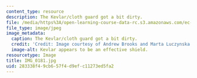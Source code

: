 ```yaml
---
content_type: resource
description: The Kevlar/cloth guard got a bit dirty.
file: /media/https%3A/open-learning-course-data-rc.s3.amazonaws.com/ec-s06-design-for-demining-spring-2007/283338f49cb657f4d9efc11273ed5fa2_IMG_0181.jpg
file_type: image/jpeg
image_metadata:
  caption: The Kevlar/cloth guard got a bit dirty.
  credit: 'Credit: Image courtesy of Andrew Brooks and Marta Luczynska.'
  image-alt: Kevlar appears to be an effective shield.
resourcetype: Image
title: IMG_0181.jpg
uid: 283338f4-9cb6-57f4-d9ef-c11273ed5fa2
---
```

